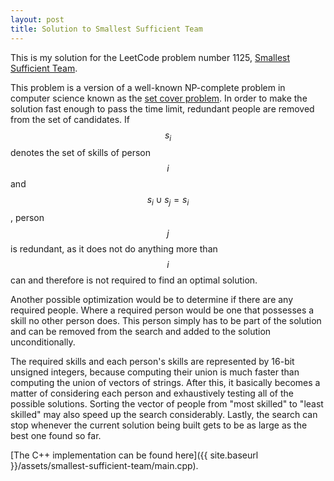 ```yaml
---
layout: post
title: Solution to Smallest Sufficient Team
---
```


This is my solution for the LeetCode problem number 1125, [Smallest Sufficient Team](https://leetcode.com/problems/smallest-sufficient-team/).

This problem is a version of a well-known NP-complete problem in computer science known as the [set cover problem](https://en.wikipedia.org/wiki/Set_cover_problem).
In order to make the solution fast enough to pass the time limit, redundant people are removed from the set of candidates.
If $$s_i$$ denotes the set of skills of person $$i$$ and $$s_i \cup s_j = s_i$$, person $$j$$ is redundant, as it does not do anything more than $$i$$ can and therefore is not required to find an optimal solution.

Another possible optimization would be to determine if there are any required people. Where a required person would be one that possesses a skill no other person does.
This person simply has to be part of the solution and can be removed from the search and added to the solution unconditionally.

The required skills and each person's skills are represented by 16-bit unsigned integers, because computing their union is much faster than computing the union of vectors of strings.
After this, it basically becomes a matter of considering each person and exhaustively testing all of the possible solutions.
Sorting the vector of people from "most skilled" to "least skilled" may also speed up the search considerably.
Lastly, the search can stop whenever the current solution being built gets to be as large as the best one found so far.

[The C++ implementation can be found here]({{ site.baseurl }}/assets/smallest-sufficient-team/main.cpp).


